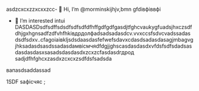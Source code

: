  asdzcxcxzzxcxxzcc- 👋 Hi, I’m @morminskijhjv,bmn gfdівфіввфі
- 👀 I’m interested intui DASDASDsdfsdffsdsdfsdfsdfdfhffgdfgdfgasdjtfghcvaukygfuadsjhxczsdfdhjgxhgnsadfzdfvhfhkівдрдолфadsadsadasdcv.vvxccsfsdvcvadssadasdsdfsdxv..cfagоіаівkljsdsdaasdasfefwefsdavxcdasdsadasdasagjmbagvgjhksadasdsasdssadasdaмвісмчяdfdgjjghscasdasdasdxvfdsfsdfsdadsasdasdasdasxsasadsdasdasdxzcxzcfasdasdгдрод
sadjdfhfghcxzasdxzcxcxzsdfdsfsadsda
<!---vxcasdfasdfkhjbasddgfhdgfhcsadasdasdasdasdxadasdsazxcvcxsdffsdfgfgfdh
morminskij/morminskij is a ✨ sadzxcspeasdsadasdcialxфівіфвsa ✨ gbfодоrezpository becaughasdzxcjfhsecaitsx `README.mdіфвіфвфівіф` (this file) appears on your GitHub profile.sdfdsfdsfвфаasd
You can click the Previuykuew linadsadasdak to take a look at your changes.смиfdgvcxcx
--->вапasdsaddassad
1SDF
saфісчяс
;
